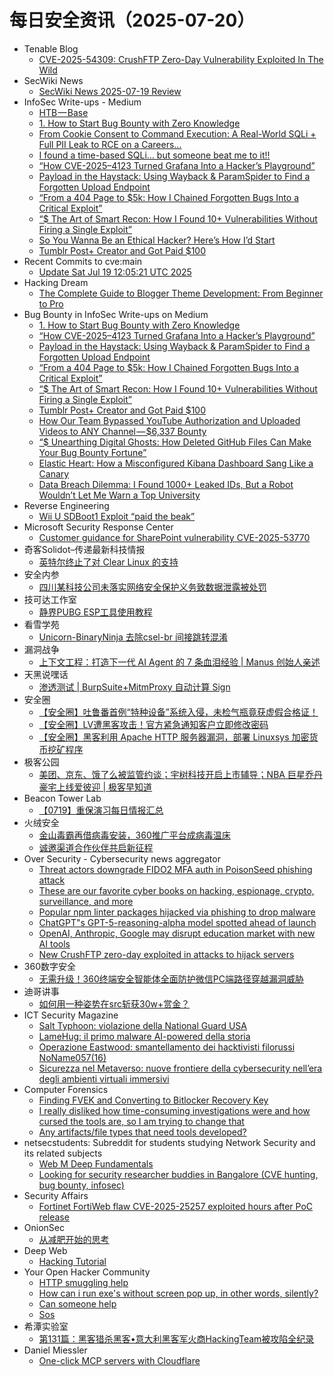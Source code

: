 # 每日安全资讯（2025-07-20）

- Tenable Blog
  - [CVE-2025-54309: CrushFTP Zero-Day Vulnerability Exploited In The Wild](https://www.tenable.com/blog/cve-2025-54309-crushftp-zero-day-vulnerability-exploited-in-the-wild)
- SecWiki News
  - [SecWiki News 2025-07-19 Review](http://www.sec-wiki.com/?2025-07-19)
- InfoSec Write-ups - Medium
  - [HTB — Base](https://infosecwriteups.com/htb-base-d19c43f25362?source=rss----7b722bfd1b8d---4)
  - [1. How to Start Bug Bounty with Zero Knowledge](https://infosecwriteups.com/1-how-to-start-bug-bounty-with-zero-knowledge-5178f12f6529?source=rss----7b722bfd1b8d---4)
  - [From Cookie Consent to Command Execution: A Real-World SQLi + Full PII Leak to RCE on a Careers…](https://infosecwriteups.com/from-cookie-consent-to-command-execution-a-real-world-sqli-full-pii-leak-to-rce-on-a-careers-a8c554521d9e?source=rss----7b722bfd1b8d---4)
  - [I found a time-based SQLi… but someone beat me to it!!](https://infosecwriteups.com/i-found-a-time-based-sqli-but-someone-beat-me-to-it-f62c19661ba5?source=rss----7b722bfd1b8d---4)
  - [“How CVE-2025–4123 Turned Grafana Into a Hacker’s Playground”](https://infosecwriteups.com/how-cve-2025-4123-turned-grafana-into-a-hackers-playground-f93a45bde714?source=rss----7b722bfd1b8d---4)
  - [Payload in the Haystack: Using Wayback & ParamSpider to Find a Forgotten Upload Endpoint](https://infosecwriteups.com/payload-in-the-haystack-using-wayback-paramspider-to-find-a-forgotten-upload-endpoint-913e80351b9b?source=rss----7b722bfd1b8d---4)
  - [“From a 404 Page to $5k: How I Chained Forgotten Bugs Into a Critical Exploit”](https://infosecwriteups.com/from-a-404-page-to-5k-how-i-chained-forgotten-bugs-into-a-critical-exploit-cbb88e0f6516?source=rss----7b722bfd1b8d---4)
  - [“$ The Art of Smart Recon: How I Found 10+ Vulnerabilities Without Firing a Single Exploit”](https://infosecwriteups.com/the-art-of-smart-recon-how-i-found-100-vulnerabilities-without-firing-a-single-exploit-5519848433b4?source=rss----7b722bfd1b8d---4)
  - [So You Wanna Be an Ethical Hacker? Here’s How I’d Start](https://infosecwriteups.com/so-you-wanna-be-an-ethical-hacker-heres-how-i-d-start-91cfe7852b3b?source=rss----7b722bfd1b8d---4)
  - [Tumblr Post+ Creator and Got Paid $100](https://infosecwriteups.com/tumblr-post-creator-and-got-paid-100-e3659f776cb5?source=rss----7b722bfd1b8d---4)
- Recent Commits to cve:main
  - [Update Sat Jul 19 12:05:21 UTC 2025](https://github.com/trickest/cve/commit/cd799fe124e7a752b9097525eb82fd3713620ce2)
- Hacking Dream
  - [The Complete Guide to Blogger Theme Development: From Beginner to Pro](https://www.hackingdream.net/2025/07/complete-guide-to-blogger-theme-development.html)
- Bug Bounty in InfoSec Write-ups on Medium
  - [1. How to Start Bug Bounty with Zero Knowledge](https://infosecwriteups.com/1-how-to-start-bug-bounty-with-zero-knowledge-5178f12f6529?source=rss----7b722bfd1b8d--bug_bounty)
  - [“How CVE-2025–4123 Turned Grafana Into a Hacker’s Playground”](https://infosecwriteups.com/how-cve-2025-4123-turned-grafana-into-a-hackers-playground-f93a45bde714?source=rss----7b722bfd1b8d--bug_bounty)
  - [Payload in the Haystack: Using Wayback & ParamSpider to Find a Forgotten Upload Endpoint](https://infosecwriteups.com/payload-in-the-haystack-using-wayback-paramspider-to-find-a-forgotten-upload-endpoint-913e80351b9b?source=rss----7b722bfd1b8d--bug_bounty)
  - [“From a 404 Page to $5k: How I Chained Forgotten Bugs Into a Critical Exploit”](https://infosecwriteups.com/from-a-404-page-to-5k-how-i-chained-forgotten-bugs-into-a-critical-exploit-cbb88e0f6516?source=rss----7b722bfd1b8d--bug_bounty)
  - [“$ The Art of Smart Recon: How I Found 10+ Vulnerabilities Without Firing a Single Exploit”](https://infosecwriteups.com/the-art-of-smart-recon-how-i-found-100-vulnerabilities-without-firing-a-single-exploit-5519848433b4?source=rss----7b722bfd1b8d--bug_bounty)
  - [Tumblr Post+ Creator and Got Paid $100](https://infosecwriteups.com/tumblr-post-creator-and-got-paid-100-e3659f776cb5?source=rss----7b722bfd1b8d--bug_bounty)
  - [How Our Team Bypassed YouTube Authorization and Uploaded Videos to ANY Channel — $6,337 Bounty](https://infosecwriteups.com/how-our-team-bypassed-youtube-authorization-and-uploaded-videos-to-any-channel-6-337-bounty-d39df15f11df?source=rss----7b722bfd1b8d--bug_bounty)
  - [“$ Unearthing Digital Ghosts: How Deleted GitHub Files Can Make Your Bug Bounty Fortune”](https://infosecwriteups.com/unearthing-digital-ghosts-how-deleted-github-files-can-make-your-bug-bounty-fortune-e3335a74a049?source=rss----7b722bfd1b8d--bug_bounty)
  - [Elastic Heart: How a Misconfigured Kibana Dashboard Sang Like a Canary](https://infosecwriteups.com/elastic-heart-how-a-misconfigured-kibana-dashboard-sang-like-a-canary-b719c7377964?source=rss----7b722bfd1b8d--bug_bounty)
  - [Data Breach Dilemma: I Found 1000+ Leaked IDs, But a Robot Wouldn’t Let Me Warn a Top University](https://infosecwriteups.com/data-breach-dilemma-i-found-1000-leaked-ids-but-a-robot-wouldnt-let-me-warn-a-top-university-50d876970813?source=rss----7b722bfd1b8d--bug_bounty)
- Reverse Engineering
  - [Wii U SDBoot1 Exploit “paid the beak”](https://www.reddit.com/r/ReverseEngineering/comments/1m3ksxz/wii_u_sdboot1_exploit_paid_the_beak/)
- Microsoft Security Response Center
  - [Customer guidance for SharePoint vulnerability CVE-2025-53770](https://msrc.microsoft.com/blog/2025/07/customer-guidance-for-sharepoint-vulnerability-cve-2025-53770/)
- 奇客Solidot–传递最新科技情报
  - [英特尔终止了对 Clear Linux 的支持](https://www.solidot.org/story?sid=81835)
- 安全内参
  - [四川某科技公司未落实网络安全保护义务致数据泄露被处罚](https://mp.weixin.qq.com/s?__biz=MzI4NDY2MDMwMw==&mid=2247514709&idx=1&sn=71efdee64cfb38b2c84834827fb73c1b)
- 技可达工作室
  - [静界PUBG  ESP工具使用教程](https://mp.weixin.qq.com/s?__biz=MzU3NDY1NTYyOQ==&mid=2247486090&idx=1&sn=8e9829d29209f4f447cf933265709797)
- 看雪学苑
  - [Unicorn-BinaryNinja 去除csel-br 间接跳转混淆](https://mp.weixin.qq.com/s?__biz=MjM5NTc2MDYxMw==&mid=2458597380&idx=2&sn=318b1e941f4114007fc48a0d61d0abda)
- 漏洞战争
  - [上下文工程：打造下一代 AI Agent 的 7 条血泪经验 | Manus 创始人亲述](https://mp.weixin.qq.com/s?__biz=MzU0MzgzNTU0Mw==&mid=2247485992&idx=1&sn=ddf4730c8d67a2dbe9d18561f479fa06)
- 天黑说嘿话
  - [渗透测试 | BurpSuite+MitmProxy 自动计算 Sign](https://mp.weixin.qq.com/s?__biz=MzI5NTQ5MTAzMA==&mid=2247484519&idx=1&sn=3ac2267df3fe3ed133359b307b4fffc5)
- 安全圈
  - [【安全圈】吐鲁番首例“特种设备”系统入侵，未检气瓶竟获虚假合格证！](https://mp.weixin.qq.com/s?__biz=MzIzMzE4NDU1OQ==&mid=2652070725&idx=1&sn=982b3d7e4a51d4cedb62c1c5ac08a23c)
  - [【安全圈】LV遭黑客攻击！官方紧急通知客户立即修改密码](https://mp.weixin.qq.com/s?__biz=MzIzMzE4NDU1OQ==&mid=2652070725&idx=2&sn=ffa655ec005a16609cb9bbeb76295759)
  - [【安全圈】黑客利用 Apache HTTP 服务器漏洞，部署 Linuxsys 加密货币挖矿程序](https://mp.weixin.qq.com/s?__biz=MzIzMzE4NDU1OQ==&mid=2652070725&idx=3&sn=0ed096ca126a498dcb6caff13372e355)
- 极客公园
  - [美团、京东、饿了么被监管约谈；宇树科技开启上市辅导；NBA 巨星乔丹豪宅上线爱彼迎 | 极客早知道](https://mp.weixin.qq.com/s?__biz=MTMwNDMwODQ0MQ==&mid=2653083063&idx=1&sn=5c8339da8d78526aef1222cb5a775e90)
- Beacon Tower Lab
  - [【0719】重保演习每日情报汇总](https://mp.weixin.qq.com/s?__biz=MzkyNzcxNTczNA==&mid=2247487660&idx=1&sn=8d5611731ca127bc68a4e4183fe25fe4)
- 火绒安全
  - [金山毒霸再借病毒安装，360推广平台成病毒温床](https://mp.weixin.qq.com/s?__biz=MzI3NjYzMDM1Mg==&mid=2247526107&idx=1&sn=73f35c146e6f0c9151e5820d6470afce)
  - [诚邀渠道合作伙伴共启新征程](https://mp.weixin.qq.com/s?__biz=MzI3NjYzMDM1Mg==&mid=2247526107&idx=2&sn=99ac217eb4bb5d392e4e98abf75d94b0)
- Over Security - Cybersecurity news aggregator
  - [Threat actors downgrade FIDO2 MFA auth in PoisonSeed phishing attack](https://www.bleepingcomputer.com/news/security/threat-actors-downgrade-fido2-mfa-auth-in-poisonseed-phishing-attack/)
  - [These are our favorite cyber books on hacking, espionage, crypto, surveillance, and more](https://techcrunch.com/2025/07/19/these-are-our-favorite-cyber-books-on-hacking-espionage-crypto-surveillance-and-more/)
  - [Popular npm linter packages hijacked via phishing to drop malware](https://www.bleepingcomputer.com/news/security/popular-npm-linter-packages-hijacked-via-phishing-to-drop-malware/)
  - [ChatGPT"s GPT-5-reasoning-alpha model spotted ahead of launch](https://www.bleepingcomputer.com/news/artificial-intelligence/chatgpts-gpt-5-reasoning-alpha-model-spotted-ahead-of-launch/)
  - [OpenAI, Anthropic, Google may disrupt education market with new AI tools](https://www.bleepingcomputer.com/news/artificial-intelligence/openai-anthropic-google-may-disrupt-education-market-with-new-ai-tools/)
  - [New CrushFTP zero-day exploited in attacks to hijack servers](https://www.bleepingcomputer.com/news/security/new-crushftp-zero-day-exploited-in-attacks-to-hijack-servers/)
- 360数字安全
  - [无需升级！360终端安全智能体全面防护微信PC端路径穿越漏洞威胁](https://mp.weixin.qq.com/s?__biz=MzA4MTg0MDQ4Nw==&mid=2247581322&idx=1&sn=baf9027c193bf64dd369e81724d98582)
- 迪哥讲事
  - [如何用一种姿势在src斩获30w+赏金？](https://mp.weixin.qq.com/s?__biz=MzIzMTIzNTM0MA==&mid=2247497908&idx=1&sn=d3b369b7be9623e74d5126ea31a92cf3)
- ICT Security Magazine
  - [Salt Typhoon: violazione della National Guard USA](https://www.ictsecuritymagazine.com/notizie/gruppo-salt-typhoon/)
  - [LameHug: il primo malware AI-powered della storia](https://www.ictsecuritymagazine.com/notizie/lamehug-malware-ai-powered/)
  - [Operazione Eastwood: smantellamento dei hacktivisti filorussi NoName057(16)](https://www.ictsecuritymagazine.com/notizie/operazione-eastwood/)
  - [Sicurezza nel Metaverso: nuove frontiere della cybersecurity nell’era degli ambienti virtuali immersivi](https://www.ictsecuritymagazine.com/articoli/metaverso/)
- Computer Forensics
  - [Finding FVEK and Converting to Bitlocker Recovery Key](https://www.reddit.com/r/computerforensics/comments/1m47w1j/finding_fvek_and_converting_to_bitlocker_recovery/)
  - [I really disliked how time-consuming investigations were and how cursed the tools are, so I am trying to change that](https://www.reddit.com/r/computerforensics/comments/1m3ptvg/i_really_disliked_how_timeconsuming/)
  - [Any artifacts/file types that need tools developed?](https://www.reddit.com/r/computerforensics/comments/1m3yhj0/any_artifactsfile_types_that_need_tools_developed/)
- netsecstudents: Subreddit for students studying Network Security and its related subjects
  - [Web M Deep Fundamentals](https://www.reddit.com/r/netsecstudents/comments/1m43znk/web_m_deep_fundamentals/)
  - [Looking for security researcher buddies in Bangalore (CVE hunting, bug bounty, infosec)](https://www.reddit.com/r/netsecstudents/comments/1m3nx82/looking_for_security_researcher_buddies_in/)
- Security Affairs
  - [Fortinet FortiWeb flaw CVE-2025-25257 exploited hours after PoC release](https://securityaffairs.com/180118/hacking/fortinet-fortiweb-flaw-cve-2025-25257-exploited-hours-after-poc-release.html)
- OnionSec
  - [从减肥开始的思考](https://mp.weixin.qq.com/s?__biz=MzUyMTUwMzI3Ng==&mid=2247485605&idx=1&sn=ac2b59fa0f9eb7e12e52e4618012d7d9)
- Deep Web
  - [Hacking Tutorial](https://www.reddit.com/r/deepweb/comments/1m42q9d/hacking_tutorial/)
- Your Open Hacker Community
  - [HTTP smuggling help](https://www.reddit.com/r/HowToHack/comments/1m4a4ci/http_smuggling_help/)
  - [How can i run exe's without screen pop up, in other words, silently?](https://www.reddit.com/r/HowToHack/comments/1m45941/how_can_i_run_exes_without_screen_pop_up_in_other/)
  - [Can someone help](https://www.reddit.com/r/HowToHack/comments/1m431aw/can_someone_help/)
  - [Sos](https://www.reddit.com/r/HowToHack/comments/1m3yejf/sos/)
- 希潭实验室
  - [第131篇：黑客猎杀黑客•意大利黑客军火商HackingTeam被攻陷全纪录](https://mp.weixin.qq.com/s?__biz=MzkzMjI1NjI3Ng==&mid=2247487672&idx=1&sn=80f59a735fb551fbad77704f0fafc4dd)
- Daniel Miessler
  - [One-click MCP servers with Cloudflare](https://danielmiessler.com/blog/one-click-mcp-servers-cloudflare)
